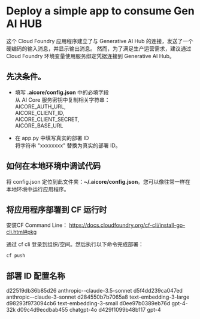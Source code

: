 # Deploy a simple app to consume Gen AI HUB
这个 Cloud Foundry 应用程序建立了与 Generative AI Hub 的连接，发送了一个硬编码的输入消息，并显示输出消息。
然而，为了满足生产运营需求，建议通过 Cloud Foundry 环境变量使用服务绑定凭据连接到 Generative AI Hub。

## 先决条件。

* 填写 **.aicore/config.json** 中的必填字段  
  从 AI Core 服务密钥中复制相关字符串：  
    AICORE_AUTH_URL,  
    AICORE_CLIENT_ID,  
    AICORE_CLIENT_SECRET,  
    AICORE_BASE_URL

* 在 app.py 中填写真实的部署 ID  
  将字符串 "xxxxxxxx" 替换为真实的部署 ID。

## 如何在本地环境中调试代码  
  将 config.json 定位到此文件夹：**~/.aicore/config.json**。您可以像往常一样在本地环境中运行应用程序。

## 将应用程序部署到 CF 运行时  
安装CF Command Line：
https://docs.cloudfoundry.org/cf-cli/install-go-cli.html#pkg


通过 cf cli 登录到组织/空间。然后执行以下命令完成部署：  
```bash
cf push
```


## 部署 ID          配置名称
d22519db36b85d26  anthropic--claude-3.5-sonnet
d5f4dd239ca047ed  anthropic--claude-3-sonnet
d284550b7b7065a8  text-embedding-3-large
d98293f973094cb6  text-embedding-3-small
d0ee97b0389eb76d  gpt-4-32k
d09c4d9ecdbab455  chatgpt-4o
d429f1099b48b117  gpt-4